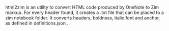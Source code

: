 html2zim is an utility to convert HTML code produced by OneNote to Zim markup.
For every header found, it creates a .txt file that can be placed to a zim notebook folder.
It converts headers, boldness, italic font and anchor, as defined in definitions.json .